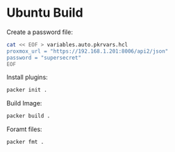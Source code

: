 # Ubuntu Build

Create a password file:
```bash
cat << EOF > variables.auto.pkrvars.hcl
proxmox_url = "https://192.168.1.201:8006/api2/json"
password = "supersecret"
EOF
```

Install plugins:
```bash
packer init .
```

Build Image:
```bash
packer build .
```

Foramt files:
```bash
packer fmt .
```
